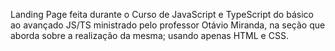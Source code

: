 Landing Page feita durante o Curso de JavaScript e TypeScript do básico ao avançado JS/TS ministrado pelo professor Otávio Miranda, na seção que aborda sobre a realização da mesma; usando apenas HTML e CSS.
